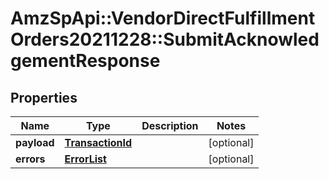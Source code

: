 # AmzSpApi::VendorDirectFulfillmentOrders20211228::SubmitAcknowledgementResponse

## Properties
Name | Type | Description | Notes
------------ | ------------- | ------------- | -------------
**payload** | [**TransactionId**](TransactionId.md) |  | [optional] 
**errors** | [**ErrorList**](ErrorList.md) |  | [optional] 

